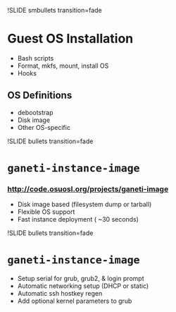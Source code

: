 !SLIDE smbullets transition=fade

# Guest OS Installation #

* Bash scripts
* Format, mkfs, mount, install OS
* Hooks

## OS Definitions ##
* debootstrap
* Disk image
* Other OS-specific

!SLIDE bullets transition=fade

# `ganeti-instance-image` #
### http://code.osuosl.org/projects/ganeti-image ###

* Disk image based (filesystem dump or tarball)
* Flexible OS support
* Fast instance deployment ( ~30 seconds)

!SLIDE bullets transition=fade

# `ganeti-instance-image` #

* Setup serial for grub, grub2, & login prompt
* Automatic networking setup (DHCP or static)
* Automatic ssh hostkey regen
* Add optional kernel parameters to grub

